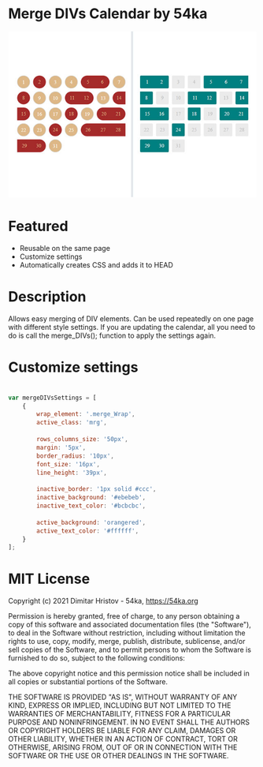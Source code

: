 # Merge DIVs Calendar by 54ka

![Image](https://github.com/54ka/Vanilla-JS-Helpers/blob/main/Merge_DIVs_Calendar/Screenshot.jpg)

# Featured

* Reusable on the same page
* Customize settings
* Automatically creates CSS and adds it to HEAD

# Description

Allows easy merging of DIV elements. Can be used repeatedly on one page with different style settings.
If you are updating the calendar, all you need to do is call the merge_DIVs(); function to apply the settings again.

# Customize settings

```js

var mergeDIVsSettings = [
    {
        wrap_element: '.merge_Wrap',
        active_class: 'mrg',

        rows_columns_size: '50px',
        margin: '5px',
        border_radius: '10px',
        font_size: '16px',
        line_height: '39px',

        inactive_border: '1px solid #ccc',
        inactive_background: '#ebebeb',
        inactive_text_color: '#bcbcbc',

        active_background: 'orangered',
        active_text_color: '#ffffff',
    }
];

```

# MIT License

Copyright (c) 2021 Dimitar Hristov - 54ka, https://54ka.org

Permission is hereby granted, free of charge, to any person obtaining a copy
of this software and associated documentation files (the "Software"), to deal
in the Software without restriction, including without limitation the rights
to use, copy, modify, merge, publish, distribute, sublicense, and/or sell
copies of the Software, and to permit persons to whom the Software is
furnished to do so, subject to the following conditions:

The above copyright notice and this permission notice shall be included in
all copies or substantial portions of the Software.

THE SOFTWARE IS PROVIDED "AS IS", WITHOUT WARRANTY OF ANY KIND, EXPRESS OR
IMPLIED, INCLUDING BUT NOT LIMITED TO THE WARRANTIES OF MERCHANTABILITY,
FITNESS FOR A PARTICULAR PURPOSE AND NONINFRINGEMENT. IN NO EVENT SHALL THE
AUTHORS OR COPYRIGHT HOLDERS BE LIABLE FOR ANY CLAIM, DAMAGES OR OTHER
LIABILITY, WHETHER IN AN ACTION OF CONTRACT, TORT OR OTHERWISE, ARISING FROM,
OUT OF OR IN CONNECTION WITH THE SOFTWARE OR THE USE OR OTHER DEALINGS IN
THE SOFTWARE.